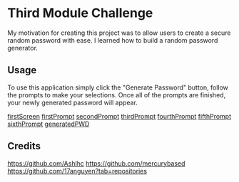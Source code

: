 
# Third Module Challenge
 
 My motivation for creating this project was to allow users to create a secure random password with ease. I learned how to build a random password generator.

## Usage

To use this application simply click the "Generate Password" button, follow the prompts to make your selections. Once all of the prompts are finished, your newly generated password will appear.

[firstScreen](./assets/Screen%20Shot%202023-03-30%20at%206.37.54%20PM.png)
[firstPrompt](./assets/Screen%20Shot%202023-03-30%20at%206.38.05%20PM.png)
[secondPrompt](./assets/Screen%20Shot%202023-03-30%20at%206.38.15%20PM.png)
[thirdPrompt](./assets/Screen%20Shot%202023-03-30%20at%206.38.32%20PM.png)
[fourthPrompt](./assets/Screen%20Shot%202023-03-30%20at%206.38.37%20PM.png)
[fifthPrompt](./assets/Screen%20Shot%202023-03-30%20at%206.38.37%20PM.png)
[sixthPrompt](./assets/Screen%20Shot%202023-03-30%20at%206.38.42%20PM.png)
[generatedPWD](./assets/Screen%20Shot%202023-03-30%20at%206.39.01%20PM.png)

## Credits

https://github.com/Ashlhc
https://github.com/mercurybased
https://github.com/17anguyen?tab=repositories